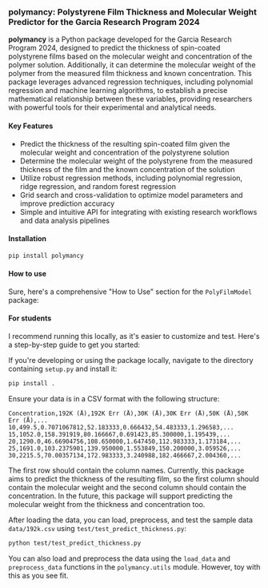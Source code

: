 ### polymancy: Polystyrene Film Thickness and Molecular Weight Predictor for the Garcia Research Program 2024

**polymancy** is a Python package developed for the Garcia Research Program 2024, designed to predict the thickness of spin-coated polystyrene films based on the molecular weight and concentration of the polymer solution. Additionally, it can determine the molecular weight of the polymer from the measured film thickness and known concentration. This package leverages advanced regression techniques, including polynomial regression and machine learning algorithms, to establish a precise mathematical relationship between these variables, providing researchers with powerful tools for their experimental and analytical needs.

#### Key Features

- Predict the thickness of the resulting spin-coated film given the molecular weight and concentration of the polystyrene solution
- Determine the molecular weight of the polystyrene from the measured thickness of the film and the known concentration of the solution
- Utilize robust regression methods, including polynomial regression, ridge regression, and random forest regression
- Grid search and cross-validation to optimize model parameters and improve prediction accuracy
- Simple and intuitive API for integrating with existing research workflows and data analysis pipelines

#### Installation

```bash
pip install polymancy
```

#### How to use

Sure, here's a comprehensive "How to Use" section for the `PolyFilmModel` package:

#### For students

I recommend running this locally, as it's easier to customize and test. Here's a step-by-step guide to get you started:

If you're developing or using the package locally, navigate to the directory containing `setup.py` and install it:

```bash
pip install .
```

Ensure your data is in a CSV format with the following structure:

```plaintext
Concentration,192K (Å),192K Err (Å),30K (Å),30K Err (Å),50K (Å),50K Err (Å),...
10,499.5,0.7071067812,52.183333,0.666432,54.483333,1.296583,...
15,1052.0,158.391919,80.166667,0.691423,85.300000,1.195439,...
20,1290.0,46.66904756,108.650000,1.647450,112.983333,1.173184,...
25,1691.0,103.2375901,139.950000,1.553849,150.200000,3.059526,...
30,2215.5,70.00357134,172.983333,3.240988,182.466667,2.004360,...
```

The first row should contain the column names. Currently, this package aims to predict the thickness of the resulting film, so the first column should contain the molecular weight and the second column should contain the concentration. In the future, this package will support predicting the molecular weight from the thickness and concentration too.

After loading the data, you can load, preprocess, and test the sample data `data/192k.csv` using `test/test_predict_thickness.py`:

```bash
python test/test_predict_thickness.py
```

You can also load and preprocess the data using the `load_data` and `preprocess_data` functions in the `polymancy.utils` module. However, toy with this as you see fit.
